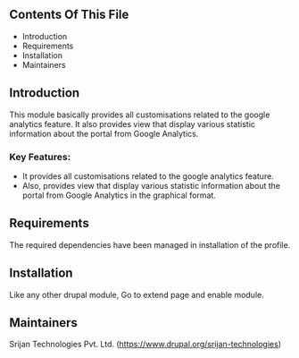 ## Contents Of This File

  * Introduction
  * Requirements
  * Installation
  * Maintainers

## Introduction

This module basically provides all customisations related to the google
analytics feature. It also provides view that display various statistic
information about the portal from Google Analytics.

### Key Features:

  * It provides all customisations related to the google analytics feature.
  * Also, provides view that display various statistic information about the
  portal from Google Analytics in the graphical format.

## Requirements

The required dependencies have been managed in installation of the profile.

## Installation

Like any other drupal module, Go to extend page and enable module.

## Maintainers

Srijan Technologies Pvt. Ltd. (https://www.drupal.org/srijan-technologies)
